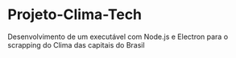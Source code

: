 # Projeto-Clima-Tech
Desenvolvimento de um executável com Node.js e Electron para o scrapping do Clima das capitais do Brasil
